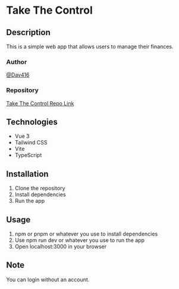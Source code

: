 # Take The Control

## Description

This is a simple web app that allows users to manage their finances.

### Author
[@Dav416](https://github.com/Dav416)

### Repository
[Take The Control Repo Link](https://github.com/Dav416/Take-The-Control)

## Technologies

- Vue 3
- Tailwind CSS
- Vite
- TypeScript

## Installation

1. Clone the repository
2. Install dependencies
3. Run the app

## Usage

1. npm or pnpm or whatever you use to install dependencies
2. Use npm run dev or whatever you use to run the app
3. Open localhost:3000 in your browser

## Note
You can login without an account.
